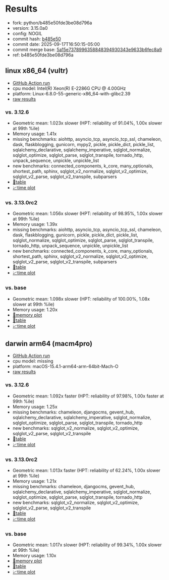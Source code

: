 # Results

- fork: python/b485e50fde3be08d796a
- version: 3.15.0a0
- config: NOGIL
- commit hash: [b485e50](https://github.com/python/cpython/commit/b485e50)
- commit date: 2025-09-17T16:50:15-05:00
- commit merge base: [5a15e7378996358848394930343e9633b6fec8a9](https://github.com/python/cpython/commit/5a15e7378996358848394930343e9633b6fec8a9)
- ref: b485e50fde3be08d796a

## linux x86_64 (vultr)

- [GitHub Action run](https://github.com/facebookexperimental/free-threading-benchmarking/actions/runs/17814204025)
- cpu model: Intel(R) Xeon(R) E-2286G CPU @ 4.00GHz
- platform: Linux-6.8.0-55-generic-x86_64-with-glibc2.39
- [raw results](bm-20250917-vultr-x86_64-python-b485e50fde3be08d796a-3.15.0a0-b485e50.json)

### vs. 3.12.6

- Geometric mean: 1.023x slower (HPT: reliability of 91.04%, 1.00x slower at 99th %ile)
- Memory usage: 1.41x
- missing benchmarks: aiohttp, asyncio_tcp, asyncio_tcp_ssl, chameleon, dask, flaskblogging, gunicorn, mypy2, pickle, pickle_dict, pickle_list, sqlalchemy_declarative, sqlalchemy_imperative, sqlglot_normalize, sqlglot_optimize, sqlglot_parse, sqlglot_transpile, tornado_http, unpack_sequence, unpickle, unpickle_list
- new benchmarks: connected_components, k_core, many_optionals, shortest_path, sphinx, sqlglot_v2_normalize, sqlglot_v2_optimize, sqlglot_v2_parse, sqlglot_v2_transpile, subparsers
- [📄table](bm-20250917-vultr-x86_64-python-b485e50fde3be08d796a-3.15.0a0-b485e50-vs-3.12.6.md)
- [📈time plot](bm-20250917-vultr-x86_64-python-b485e50fde3be08d796a-3.15.0a0-b485e50-vs-3.12.6.svg)

### vs. 3.13.0rc2

- Geometric mean: 1.056x slower (HPT: reliability of 98.95%, 1.00x slower at 99th %ile)
- Memory usage: 1.39x
- missing benchmarks: aiohttp, asyncio_tcp, asyncio_tcp_ssl, chameleon, dask, flaskblogging, gunicorn, pickle, pickle_dict, pickle_list, sqlglot_normalize, sqlglot_optimize, sqlglot_parse, sqlglot_transpile, tornado_http, unpack_sequence, unpickle, unpickle_list
- new benchmarks: connected_components, k_core, many_optionals, shortest_path, sphinx, sqlglot_v2_normalize, sqlglot_v2_optimize, sqlglot_v2_parse, sqlglot_v2_transpile, subparsers
- [📄table](bm-20250917-vultr-x86_64-python-b485e50fde3be08d796a-3.15.0a0-b485e50-vs-3.13.0rc2.md)
- [📈time plot](bm-20250917-vultr-x86_64-python-b485e50fde3be08d796a-3.15.0a0-b485e50-vs-3.13.0rc2.svg)

### vs. base

- Geometric mean: 1.098x slower (HPT: reliability of 100.00%, 1.08x slower at 99th %ile)
- Memory usage: 1.20x
- [🧠memory plot](bm-20250917-vultr-x86_64-python-b485e50fde3be08d796a-3.15.0a0-b485e50-vs-base-mem.svg)
- [📄table](bm-20250917-vultr-x86_64-python-b485e50fde3be08d796a-3.15.0a0-b485e50-vs-base.md)
- [📈time plot](bm-20250917-vultr-x86_64-python-b485e50fde3be08d796a-3.15.0a0-b485e50-vs-base.svg)

## darwin arm64 (macm4pro)

- [GitHub Action run](https://github.com/facebookexperimental/free-threading-benchmarking/actions/runs/17814204025)
- cpu model: missing
- platform: macOS-15.4.1-arm64-arm-64bit-Mach-O
- [raw results](bm-20250917-macm4pro-arm64-python-b485e50fde3be08d796a-3.15.0a0-b485e50.json)

### vs. 3.12.6

- Geometric mean: 1.092x faster (HPT: reliability of 97.98%, 1.00x faster at 99th %ile)
- Memory usage: 1.25x
- missing benchmarks: chameleon, djangocms, gevent_hub, sqlalchemy_declarative, sqlalchemy_imperative, sqlglot_normalize, sqlglot_optimize, sqlglot_parse, sqlglot_transpile, tornado_http
- new benchmarks: sqlglot_v2_normalize, sqlglot_v2_optimize, sqlglot_v2_parse, sqlglot_v2_transpile
- [📄table](bm-20250917-macm4pro-arm64-python-b485e50fde3be08d796a-3.15.0a0-b485e50-vs-3.12.6.md)
- [📈time plot](bm-20250917-macm4pro-arm64-python-b485e50fde3be08d796a-3.15.0a0-b485e50-vs-3.12.6.svg)

### vs. 3.13.0rc2

- Geometric mean: 1.013x faster (HPT: reliability of 62.24%, 1.00x slower at 99th %ile)
- Memory usage: 1.21x
- missing benchmarks: chameleon, djangocms, gevent_hub, sqlalchemy_declarative, sqlalchemy_imperative, sqlglot_normalize, sqlglot_optimize, sqlglot_parse, sqlglot_transpile, tornado_http
- new benchmarks: sqlglot_v2_normalize, sqlglot_v2_optimize, sqlglot_v2_parse, sqlglot_v2_transpile
- [📄table](bm-20250917-macm4pro-arm64-python-b485e50fde3be08d796a-3.15.0a0-b485e50-vs-3.13.0rc2.md)
- [📈time plot](bm-20250917-macm4pro-arm64-python-b485e50fde3be08d796a-3.15.0a0-b485e50-vs-3.13.0rc2.svg)

### vs. base

- Geometric mean: 1.017x slower (HPT: reliability of 99.34%, 1.00x slower at 99th %ile)
- Memory usage: 1.10x
- [🧠memory plot](bm-20250917-macm4pro-arm64-python-b485e50fde3be08d796a-3.15.0a0-b485e50-vs-base-mem.svg)
- [📄table](bm-20250917-macm4pro-arm64-python-b485e50fde3be08d796a-3.15.0a0-b485e50-vs-base.md)
- [📈time plot](bm-20250917-macm4pro-arm64-python-b485e50fde3be08d796a-3.15.0a0-b485e50-vs-base.svg)

